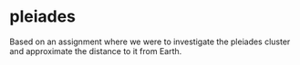 # pleiades

Based on an assignment where we were to investigate the pleiades cluster and approximate the distance to it from Earth.
